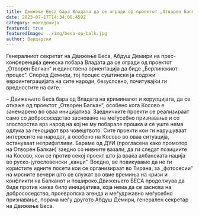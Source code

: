 ```yaml
---
title: Движење Беса бара Владата да се огради од проектот „Отворен Балкан“
date: 2023-07-17T14:34:08.459Z
category: македонија
featured: true
featuredImage: ../img/besa-op-balk.jpg
author: Вардарски
---
```

<!--StartFragment-->

Генералниот секретат на Движење Беса, Абдуш Демири на прес-конференција денеска побара Владата да се огради од проектот „Отворен Балкан“ и единствена ориентација да биде „Берлинскиот процес“. Според Демири, тој процес суштински ја содржи евроинтеграцијата на сите народи, безусловно, почитувајќи ги вредностите на сите.

– Движењето Беса бара од Владата на криминалот и корупцијата, да се откаже од проектот „Отворен Балкан“, особено кога Косово е занемарено во оваа иницијатива. Заедничките проекти се реализираат само со добрососедство засновано на меѓусебно признавање и со злосторства врз народ на кој не му побарале прошка и сè уште нема одлука за геноцидот врз човештвото. Сите проекти кои ги нарушуваат интересите на народот, а особено на Косово во оваа ситуација, остануваат неприфатливи. Бараме од ДУИ (прогласена како промотор на Отворен Балкан) заедно со нивните вазали, да ги следат позициите на Косово, кои се против секој проект што ја враќа албанската нација во руско-југословенски „канџи“. Воедно, ве повикуваме да не ги користите идните посети кои се организираат во Тирана, за „фотосесии“ на мрсните вечери што се служат во овие времиња на кризи и конфликти на Балканот и пошироко.Движењето БЕСА продолжува да биде против каква било иницијатива, која нема да се заснова на добрососедство, проевропска агенда и меѓудржавно меѓусебно признавање, порача меѓу другото Абдуш Демири, генерален секретар на Движење Беса. 

<!--EndFragment-->